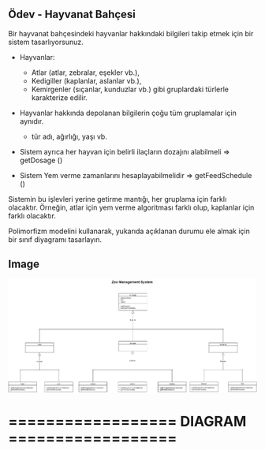 ## Ödev - Hayvanat Bahçesi
Bir hayvanat bahçesindeki hayvanlar hakkındaki bilgileri takip etmek için bir sistem tasarlıyorsunuz.

  - Hayvanlar:

     - Atlar (atlar, zebralar, eşekler vb.),
     - Kedigiller (kaplanlar, aslanlar vb.),
     - Kemirgenler (sıçanlar, kunduzlar vb.)
           gibi gruplardaki türlerle karakterize edilir.
  - Hayvanlar hakkında depolanan bilgilerin çoğu tüm gruplamalar için aynıdır.
     - tür adı, ağırlığı, yaşı vb.
  - Sistem ayrıca her hayvan için belirli ilaçların dozajını alabilmeli => getDosage ()

  - Sistem Yem verme zamanlarını hesaplayabilmelidir => getFeedSchedule ()

Sistemin bu işlevleri yerine getirme mantığı, her gruplama için farklı olacaktır. Örneğin, atlar için yem verme algoritması farklı olup, kaplanlar için farklı
olacaktır.

Polimorfizm modelini kullanarak, yukarıda açıklanan durumu ele almak için bir sınıf diyagramı tasarlayın.

## Image
![Diagram](ZM.png)
# ================== DIAGRAM ==================
